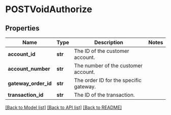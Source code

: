 # POSTVoidAuthorize

## Properties
Name | Type | Description | Notes
------------ | ------------- | ------------- | -------------
**account_id** | **str** | The ID of the customer account. | 
**account_number** | **str** | The number of the customer account. | 
**gateway_order_id** | **str** | The order ID for the specific gateway. | 
**transaction_id** | **str** | The ID of the transaction. | 

[[Back to Model list]](../README.md#documentation-for-models) [[Back to API list]](../README.md#documentation-for-api-endpoints) [[Back to README]](../README.md)

